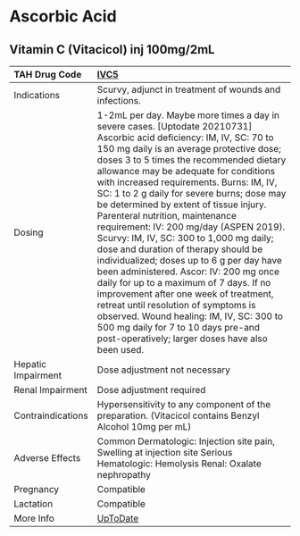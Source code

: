 # Ascorbic Acid

## Vitamin C (Vitacicol) inj 100mg/2mL

| TAH Drug Code      | [IVC5](https://www.tahsda.org.tw/drugs/hissearch.php?drug_code=IVC5)                                                                                                                                                                                                                                                                                                                                                                                                                                                                                                                                                                                                                                                                                                                                                                                                                                              |
|:-------------------|:------------------------------------------------------------------------------------------------------------------------------------------------------------------------------------------------------------------------------------------------------------------------------------------------------------------------------------------------------------------------------------------------------------------------------------------------------------------------------------------------------------------------------------------------------------------------------------------------------------------------------------------------------------------------------------------------------------------------------------------------------------------------------------------------------------------------------------------------------------------------------------------------------------------|
| Indications        | Scurvy, adjunct in treatment of wounds and infections.                                                                                                                                                                                                                                                                                                                                                                                                                                                                                                                                                                                                                                                                                                                                                                                                                                                            |
| Dosing             | 1-2mL per day. Maybe more times a day in severe cases. [Uptodate 20210731] Ascorbic acid deficiency: IM, IV, SC: 70 to 150 mg daily is an average protective dose; doses 3 to 5 times the recommended dietary allowance may be adequate for conditions with increased requirements. Burns: IM, IV, SC: 1 to 2 g daily for severe burns; dose may be determined by extent of tissue injury. Parenteral nutrition, maintenance requirement: IV: 200 mg/day (ASPEN 2019). Scurvy: IM, IV, SC: 300 to 1,000 mg daily; dose and duration of therapy should be individualized; doses up to 6 g per day have been administered. Ascor: IV: 200 mg once daily for up to a maximum of 7 days. If no improvement after one week of treatment, retreat until resolution of symptoms is observed. Wound healing: IM, IV, SC: 300 to 500 mg daily for 7 to 10 days pre-and post-operatively; larger doses have also been used. |
| Hepatic Impairment | Dose adjustment not necessary                                                                                                                                                                                                                                                                                                                                                                                                                                                                                                                                                                                                                                                                                                                                                                                                                                                                                     |
| Renal Impairment   | Dose adjustment required                                                                                                                                                                                                                                                                                                                                                                                                                                                                                                                                                                                                                                                                                                                                                                                                                                                                                          |
| Contraindications  | Hypersensitivity to any component of the preparation. (Vitacicol contains Benzyl Alcohol 10mg per mL)                                                                                                                                                                                                                                                                                                                                                                                                                                                                                                                                                                                                                                                                                                                                                                                                             |
| Adverse Effects    | Common Dermatologic: Injection site pain, Swelling at injection site Serious Hematologic: Hemolysis Renal: Oxalate nephropathy                                                                                                                                                                                                                                                                                                                                                                                                                                                                                                                                                                                                                                                                                                                                                                                    |
| Pregnancy          | Compatible                                                                                                                                                                                                                                                                                                                                                                                                                                                                                                                                                                                                                                                                                                                                                                                                                                                                                                        |
| Lactation          | Compatible                                                                                                                                                                                                                                                                                                                                                                                                                                                                                                                                                                                                                                                                                                                                                                                                                                                                                                        |
| More Info          | [UpToDate](https://www.uptodate.com/contents/ascorbic-acid-drug-information)                                                                                                                                                                                                                                                                                                                                                                                                                                                                                                                                                                                                                                                                                                                                                                                                                                      |

